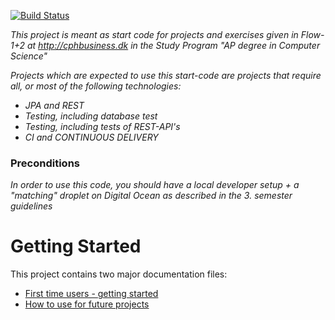[![Build Status](https://travis-ci.org/Epiko1994/KA2.svg?branch=master)](https://travis-ci.org/Epiko1994/KA2)

*This project is meant as start code for projects and exercises given in Flow-1+2 at http://cphbusiness.dk in the Study Program "AP degree in Computer Science"*

*Projects which are expected to use this start-code are projects that require all, or most of the following technologies:*
 - *JPA and REST*
- *Testing, including database test*
- *Testing, including tests of REST-API's*
- *CI and CONTINUOUS DELIVERY*

### Preconditions
*In order to use this code, you should have a local developer setup + a "matching" droplet on Digital Ocean as described in the 3. semester guidelines* 
# Getting Started

This project contains two major documentation files: 
 - [First time users - getting started](README_proof_of_concept.md)
 - [How to use for future projects](README_how_to_use.md)
